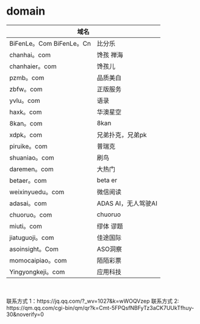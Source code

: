 # domain
<html>
<head>

<meta name="robots" content="noindex,nofollow">
<meta name="robots" content="noimageindex">

</head>
<body>
<table>
<thead>
    <tr>
        <th colspan="2">域名</th>
    </tr>
</thead>
<tbody>
<tr>
<td>BiFenLe。Com  BiFenLe。Cn</td>
<td>比分乐</td>
</tr>
<tr>
<td>chanhai。com</td>
<td>馋孩 禅海</td>
</tr>
<tr>
<td>chanhaier。com</td>
<td>馋孩儿</td>
</tr>

<tr>
<td>pzmb。com</td>
<td>品质美白</td>
</tr>
<tr>
<td>zbfw。com</td>
<td>正版服务</td>
</tr>
<tr>
<td>yvlu。com</td>
<td>语录</td>
</tr>
<tr>
<td>haxk。com</td>
<td>华澳星空</td>
</tr>
<tr>
<td>8kan。com</td>
<td>8kan</td>
</tr>
<tr>
<td>xdpk。com</td>
<td>兄弟扑克，兄弟pk</td>
</tr>
<tr>
<td>piruike。com</td>
<td>普瑞克</td>
</tr>
<tr>
<td>shuaniao。com</td>
<td>刷鸟</td>
</tr>
<tr>
<td>daremen。com</td>
<td>大热门</td>
</tr>

<tr>
<td>betaer。com</td>
<td>beta er</td>
</tr>
<tr>
<td>weixinyuedu。com</td>
<td>微信阅读</td>
</tr>
<tr>
<td>adasai。com</td>
<td>ADAS AI，无人驾驶AI</td>
</tr>
<tr>
<td>chuoruo。com</td>
<td>chuoruo</td>
</tr>

<tr>
<td>miuti。com</td>
<td>缪体 谬题</td>
</tr>
<tr>
<td>jiatuguoji。com</td>
<td>佳途国际</td>
</tr>
<tr>
<td>asoinsight。Com</td>
<td>ASO洞察</td>
</tr>
<tr>
<td>momocaipiao。com</td>
<td>陌陌彩票</td>
</tr>
<tr>
<td>Yingyongkeji。com</td>
<td>应用科技</td>
</tr>
    </tbody>
</table>

<br>
<br>
联系方式 1：https://jq.qq.com/?_wv=1027&k=wWOQVzep
联系方式 2: https://qm.qq.com/cgi-bin/qm/qr?k=Cmt-5FPQsfNBFyTz3aCK7UUkTfhuy-30&noverify=0

</body>
</html>
